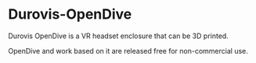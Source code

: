 # Durovis-OpenDive
Durovis OpenDive is a VR headset enclosure that can be 3D printed.

OpenDive and work based on it are released free for non-commercial use.
